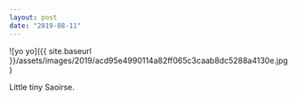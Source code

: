 ```yaml
---
layout: post
date: "2019-08-11"
---
```


![yo yo]({{ site.baseurl }}/assets/images/2019/acd95e4990114a82ff065c3caab8dc5288a4130e.jpg)

Little tiny Saoirse.
